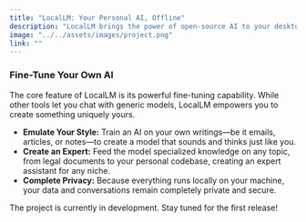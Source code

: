 ```yaml
---
title: "LocalLM: Your Personal AI, Offline"
description: "LocalLM brings the power of open-source AI to your desktop. Download, chat with, and fine-tune any model—no internet connection required. Train your AI to write in your style, master specific topics, or become a personalized assistant that truly understands you."
image: "../../assets/images/project.png"
link: ""
---
```


### Fine-Tune Your Own AI

The core feature of LocalLM is its powerful fine-tuning capability. While other tools let you chat with generic models, LocalLM empowers you to create something uniquely yours.

- **Emulate Your Style:** Train an AI on your own writings—be it emails, articles, or notes—to create a model that sounds and thinks just like you.
- **Create an Expert:** Feed the model specialized knowledge on any topic, from legal documents to your personal codebase, creating an expert assistant for any niche.
- **Complete Privacy:** Because everything runs locally on your machine, your data and conversations remain completely private and secure.

The project is currently in development. Stay tuned for the first release!
